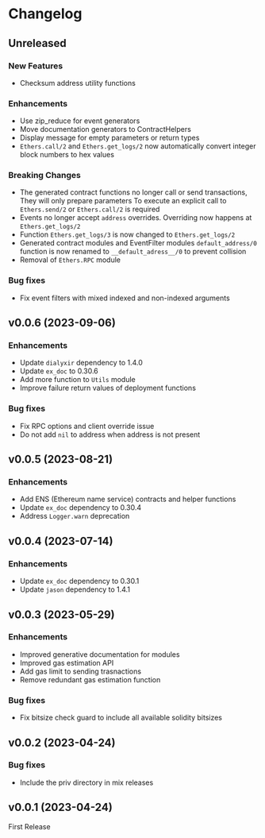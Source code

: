 # Changelog

## Unreleased

### New Features

 * Checksum address utility functions

### Enhancements

 * Use zip_reduce for event generators
 * Move documentation generators to ContractHelpers
 * Display message for empty parameters or return types
 * `Ethers.call/2` and `Ethers.get_logs/2` now automatically convert integer block numbers to hex values

### Breaking Changes

 * The generated contract functions no longer call or send transactions, They will only prepare parameters
 To execute an explicit call to `Ethers.send/2` or `Ethers.call/2` is required
 * Events no longer accept `address` overrides. Overriding now happens at `Ethers.get_logs/2` 
 * Function `Ethers.get_logs/3` is now changed to `Ethers.get_logs/2`
 * Generated contract modules and EventFilter modules `default_address/0` function is now renamed to `__default_adress__/0` to prevent collision
 * Removal of `Ethers.RPC` module

### Bug fixes

 * Fix event filters with mixed indexed and non-indexed arguments

## v0.0.6 (2023-09-06)

### Enhancements

 * Update `dialyxir` dependency to 1.4.0
 * Update `ex_doc` to 0.30.6
 * Add more function to `Utils` module
 * Improve failure return values of deployment functions

### Bug fixes

 * Fix RPC options and client override issue
 * Do not add `nil` to address when address is not present

## v0.0.5 (2023-08-21)

### Enhancements

 * Add ENS (Ethereum name service) contracts and helper functions
 * Update `ex_doc` dependency to 0.30.4
 * Address `Logger.warn` deprecation

## v0.0.4 (2023-07-14)

### Enhancements

 * Update `ex_doc` dependency to 0.30.1
 * Update `jason` dependency to 1.4.1

## v0.0.3 (2023-05-29)

### Enhancements

 * Improved generative documentation for modules
 * Improved gas estimation API
 * Add gas limit to sending trasnactions
 * Remove redundant gas estimation function

### Bug fixes

 * Fix bitsize check guard to include all available solidity bitsizes

## v0.0.2 (2023-04-24)

### Bug fixes

 * Include the priv directory in mix releases

## v0.0.1 (2023-04-24)

First Release
